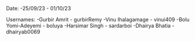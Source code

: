 Date:
-25/09/23 - 01/10/23

Usernames:
-Gurbir Amrit - gurbirRemy
-Vinu Ihalagamage - vinui409
-Bolu Yomi-Adeyemi - boluya
-Harsimar Singh - sardarboi
-Dhairya Bhatia - dhairyab0069
